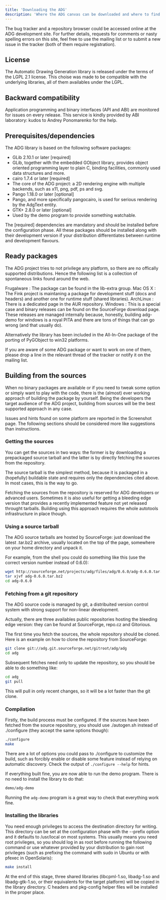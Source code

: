 ```yaml
---
title: 'Downloading the ADG'
description: 'Where the ADG canvas can be downloaded and where to find the source code repository'
---
```


The bug tracker and a repository browser could be accessed online at the ADG
development site. For further details, requests for comments or nasty spelling
errors on this site, feel free to use the mailing list or to submit a new issue
in the tracker (both of them require registration).

## License

The Automatic Drawing Generation library is released under the terms of the
LGPL 2.1 license. This choise was made to be compatible with the underlying
libraries, all of them availables under the LGPL.

## Backward compatibility

Application programming and binary interfaces (API and ABI) are monitored for
issues on every release. This service is kindly provided by ABI laboratory:
kudos to Andrey Ponomarenko for the help.

## Prerequisites/dependencies

The ADG library is based on the following software packages:

* GLib 2.10.1 or later [required]
* GLib, together with the embedded GObject library, provides object oriented
  programming layer to plain C, binding facilities, commonly used data
  structures and more.
* cairo 1.7.4 or later [required]
* The core of the ADG project: a 2D rendering engine with multiple backends,
  such as x11, png, pdf, ps and svg.
* Pango 1.18.0 or later [optional]
* Pango, and more specifically pangocairo, is used for serious rendering by the
  AdgText entity.
* GTK+ 2.8.0 or later [optional]
* Used by the demo program to provide something watchable.

The [required] dependencies are mandatory and should be installed before the configuration phase. All these packages should be installed along with their development version if your distribution differentiates between runtime and development flavours.

## Ready packages

The ADG project tries to not privilege any platform, so there are no offically
supported distributions. Hence the following list is a collection of
spontaneous links found around the web.

Frugalware
: The package can be found in the lib-extra group.
Mac OS X
: The Fink project is maintaning a package for development stuff (docs and
  headers) and another one for runtime stuff (shared libraries).
ArchLinux
: There is a dedicated page in the AUR repository.
Windows
: This is a special case and binary releases can be found on the SourceForge
  download page. These releases are managed internally because, honestly,
  building adg-demo for windows is a royal PITA and there are tons of things
  that can go wrong (and that usually do).

Alternatively the library has been included in the All-In-One package of the
porting of PyGObject to win32 platforms.

If you are aware of some ADG package or want to work on one of them, please
drop a line in the relevant thread of the tracker or notify it on the mailing
list.

## Building from the sources

When no binary packages are available or if you need to tweak some option or
simply want to play with the code, there is the (almost) ever working approach
of building the package by yourself. Being the developers the target audience
of the ADG project, building from sources will be the best supported approach
in any case.

Issues and hints found on some platform are reported in the Screenshot page.
The following sections should be considered more like suggestions than
instructions.

### Getting the sources

You can get the sources in two ways: the former is by downloading a prepackaged
source tarball and the latter is by directly fetching the sources from the
repository.

The source tarball is the simplest method, because it is packaged in a
(hopefully) buildable state and requires only the dependencies cited above. In
most cases, this is the way to go.

Fetching the sources from the repository is reserved for ADG developers or
advanced users. Sometimes it is also useful for getting a bleeding edge version
that provides a recently implemented feature not yet released throught
tarballs. Building using this approach requires the whole autotools
infrastructure in place though.

### Using a source tarball

The ADG source tarballs are hosted by SourceForge: just download the latest
.tar.bz2 archive, usually located on the top of the page, somewhere on your
home directory and unpack it.

For example, from the shell you could do something like this (use the correct
version number instead of 0.6.0):

```bash
wget http://sourceforge.net/projects/adg/files/adg/0.6.0/adg-0.6.0.tar.bz2/download
tar xjvf adg-0.6.0.tar.bz2
cd adg-0.6.0
```

### Fetching from a git repository

The ADG source code is managed by git, a distribuited version control system
with strong support for non-linear development.

Actually, there are three availables public repositories hosting the bleeding
edge version: they can be found at SourceForge, repo.cz and Gitorious.

The first time you fetch the sources, the whole repository should be cloned.
Here is an example on how to clone the repository from SourceForge:

```bash
git clone git://adg.git.sourceforge.net/gitroot/adg/adg
cd adg
```

Subsequent fetches need only to update the repository, so you should be able to
do something like:

```bash
cd adg
git pull
```

This will pull in only recent changes, so it will be a lot faster than the git
clone.

### Compilation

Firstly, the build process must be configured. If the sources have been fetched
from the source repository, you should use ./autogen.sh instead of ./configure
(they accept the same options though):

```bash
./configure
make
```

There are a lot of options you could pass to ./configure to customize the
build, such as forcibly enable or disable some feature instead of relying on
automatic discovery. Check the output of `./configure --help` for hints.

If everything built fine, you are now able to run the demo program. There is no
need to install the library to do that:

```bash
demo/adg-demo
```

Running the `adg-demo` program is a great way to check that everything work fine.

### Installing the libraries

You need enough privileges to access the destination directory for writing.
This directory can be set at the configuration phase with the --prefix option
and it defaults to /usr/local on most systems. This usually means you need root
privileges, so you should log in as root before running the following command
or use whatever provided by your distribution to gain root privileges (such as
prefixing the command with sudo in Ubuntu or with pfexec in OpenSolaris):

```bash
make install
```

At the end of this stage, three shared libraries (libcpml-1.so, libadg-1.so and
libadg-gtk-1.so, or their equivalents for the target platform) will be copied
in the library directory. C headers and pkg-config helper files will be
installed in the proper place.
